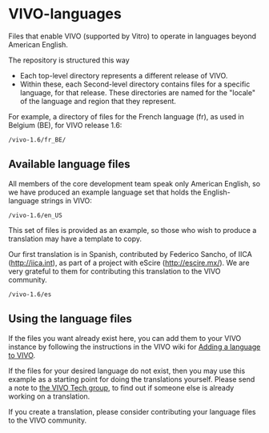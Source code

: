 VIVO-languages
==============

Files that enable VIVO (supported by Vitro) to operate in languages beyond American English.

The repository is structured this way
* Each top-level directory represents a different release of VIVO.
* Within these, each Second-level directory contains files for a specific language, for that release. 
These directories are named for the "locale" of the language and region that they represent.

For example, a directory of files for the French language (fr), as used in Belgium (BE), for VIVO release 1.6:

    /vivo-1.6/fr_BE/

Available language files
------------------------

All members of the core development team speak only American English, 
so we have produced an example language set that holds the English-language strings
in VIVO:

    /vivo-1.6/en_US

This set of files is provided as an example, so those who wish to produce a translation
may have a template to copy.

Our first translation is in Spanish, contributed by Federico Sancho, of IICA (http://iica.int),
as part of a project with eScire (http://escire.mx/). We are very grateful to them for contributing 
this translation to the VIVO community.

    /vivo-1.6/es

Using the language files
------------------------

If the files you want already exist here, you can add them to your VIVO instance by
following the instructions in the VIVO wiki for [Adding a language to VIVO][1].

If the files for your desired language do not exist, then you may use this example as a 
starting point for doing the translations yourself. Please send a note to [the VIVO Tech group][2], 
to find out if someone else is already working on a translation.

If you create a translation, please consider contributing your language files to the VIVO community.

[1]: https://wiki.duraspace.org/display/VIVODOC19x/Internationalization
[2]: mailto:vivo-tech@googlegroups.com

